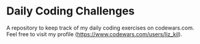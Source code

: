 # Daily Coding Challenges

A repository to keep track of my daily coding exercises on codewars.com. Feel free to visit my profile (https://www.codewars.com/users/liz_kil).





